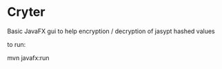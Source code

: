 # Cryter

Basic JavaFX gui to help encryption / decryption of jasypt hashed values

to run:

mvn javafx:run